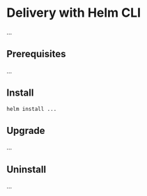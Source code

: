 # Delivery with Helm CLI

...

## Prerequisites

...

## Install

```bash
helm install ...
```

## Upgrade

...

## Uninstall

...
